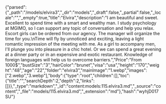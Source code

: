 {"parsed":{"_path":"/models/elvira3","_dir":"models","_draft":false,"_partial":false,"_locale":"","_empty":true,"title":"Elvira","description":"I am beautiful and sweet. Excellent to spend time with a smart and wealthy man. I study psychology at MGIMO, so I can support any topic of conversation and help you relax. Escort girls can be ordered from our agency. The manager will organize the time for you.\nTime will fly by unnoticed and exciting, leaving a light romantic impression of the meeting with me. As a girl to accompany men, I'll plunge you into pleasure in a chic hotel. Or we can spend a great evening at a dinner party or in an expensive and exotic restaurant. Knowledge of foreign languages will help us to overcome barriers.","Price":"From 1000$","bustSize":"3","hairColor":"brunet","visa":"usa","height":"170","weight":"48","age":"22","folder":"elvira3","mainImage":"1.webp","images":["2.webp","3.webp"],"body":{"type":"root","children":[],"toc":{"title":"","searchDepth":2,"depth":2,"links":[]}},"_type":"markdown","_id":"content:models:115.elvira3.md","_source":"content","_file":"models/115.elvira3.md","_extension":"md"},"hash":"wyhjD017SU"}